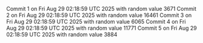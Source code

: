Commit 1 on Fri Aug 29 02:18:59 UTC 2025 with random value 3671
Commit 2 on Fri Aug 29 02:18:59 UTC 2025 with random value 16461
Commit 3 on Fri Aug 29 02:18:59 UTC 2025 with random value 6065
Commit 4 on Fri Aug 29 02:18:59 UTC 2025 with random value 11771
Commit 5 on Fri Aug 29 02:18:59 UTC 2025 with random value 3884
